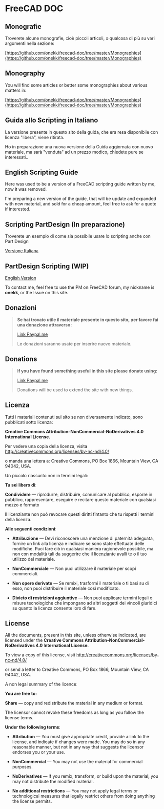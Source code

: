 # FreeCAD DOC

## Monografie

Troverete alcune monografie, cioè piccoli articoli, o qualcosa di più su vari argomenti nella sezione:

[https://github.com/onekk/freecad-doc/tree/master/Monographies](https://github.com/onekk/freecad-doc/tree/master/Monographies)

## Monography

You will find some articles or better some monographies about various matters in:

[https://github.com/onekk/freecad-doc/tree/master/Monographies](https://github.com/onekk/freecad-doc/tree/master/Monographies)


## Guida allo Scripting in Italiano

La versione presente in questo sito della guida, che era resa disponibile con licenza "libera", viene ritirata.

Ho in preparazione una nuova versione della Guida aggiornata con nuovo materiale, ma sarà "venduta" ad un prezzo modico, chiedete pure se interessati..



## English Scripting Guide 

Here was used to be a version of a FreeCAD scripting guide written by me, now it was removed.

I'm preparing a new version of the guide, that will be update and expanded with new material, and sold for a cheap amount, feel free to ask for a quote if interested.


## Scripting PartDesign (In preparazione)

Troverete un esempio di come sia possibile usare lo scripting anche con Part Design 

[Versione Italiana](https://github.com/onekk/freecad-doc/wiki/Scripting-PartDesign)


## PartDesign Scripting (WIP)


[English Version](https://github.com/onekk/freecad-doc/wiki/PartDesign-Scripting)


To contact me, feel free to use the PM on FreeCAD forum, my nickname is **onekk**, or the Issue on this site.


## Donazioni


> **Se hai trovato utile il materiale presente in questo sito, per favore fai una donazione attraverso:**
>
> [Link Paypal.me](https://paypal.me/FCSguidait?locale.x=it_IT)
>
> Le donazioni saranno usate per inserire nuovo materiale.


## Donations


>
> **If you have found something useful in this site please donate using:**
>
> [Link Paypal.me](https://paypal.me/FCSguidait?locale.x=it_IT)
>
> Donations will be used to extend the site with new things.


## Licenza


Tutti i materiali contenuti sul sito se non diversamente indicato, sono pubblicati sotto licenza:

**Creative Commons Attribution-NonCommercial-NoDerivatives 4.0 International License.**

Per vedere una copia della licenza, visita http://creativecommons.org/licenses/by-nc-nd/4.0/

o manda una lettera a: Creative Commons, PO Box 1866, Mountain View, CA 94042, USA.

Un piccolo riassunto non in termini legali:


**Tu sei libero di:**

**Condividere** — riprodurre, distribuire, comunicare al pubblico, esporre in pubblico, rappresentare, eseguire e recitare questo materiale con qualsiasi mezzo e formato

Il licenziante non può revocare questi diritti fintanto che tu rispetti i termini della licenza.

**Alle seguenti condizioni:**

- **Attribuzione** — Devi riconoscere una menzione di paternità adeguata, fornire un link alla licenza e indicare se sono state effettuate delle modifiche. Puoi fare ciò in qualsiasi maniera ragionevole possibile, ma non con modalità tali da suggerire che il licenziante avalli te o il tuo utilizzo del materiale.

- **NonCommerciale** — Non puoi utilizzare il materiale per scopi commerciali.

- **Non opere derivate** — Se remixi, trasformi il materiale o ti basi su di esso, non puoi distribuire il materiale così modificato.

- **Divieto di restrizioni aggiuntive** — Non puoi applicare termini legali o misure tecnologiche che impongano ad altri soggetti dei vincoli giuridici su quanto la licenza consente loro di fare.
    


## License

All the documents, present in this site, unless otherwise indicated, are licensed under the **Creative Commons Attribution-NonCommercial-NoDerivatives 4.0 International License.**

To view a copy of this license, visit http://creativecommons.org/licenses/by-nc-nd/4.0/

or send a letter to Creative Commons, PO Box 1866, Mountain View, CA 94042, USA.

A non legal summary of the licence:


**You are free to:**

**Share** — copy and redistribute the material in any medium or format.

The licensor cannot revoke these freedoms as long as you follow the license terms.

**Under the following terms:**

- **Attribution** — You must give appropriate credit, provide a link to the license, and indicate if changes were made. You may do so in any reasonable manner, but not in any way that suggests the licensor endorses you or your use.

- **NonCommercial** — You may not use the material for commercial purposes.

- **NoDerivatives** — If you remix, transform, or build upon the material, you may not distribute the modified material.

- **No additional restrictions** — You may not apply legal terms or technological measures that legally restrict others from doing anything the license permits.


